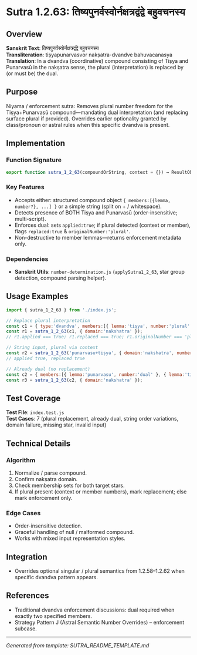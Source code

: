 # Sutra 1.2.63: तिष्यपुनर्वस्वोर्नक्षत्रद्वंद्वे बहुवचनस्य

## Overview

**Sanskrit Text**: तिष्यपुनर्वस्वोर्नक्षत्रद्वंद्वे बहुवचनस्य  
**Transliteration**: tiṣyapunarvasvor nakṣatra-dvandve bahuvacanasya  
**Translation**: In a dvandva (coordinative) compound consisting of Tiṣya and Punarvasū in the nakṣatra sense, the plural (interpretation) is replaced by (or must be) the dual.

## Purpose

Niyama / enforcement sutra: Removes plural number freedom for the Tiṣya+Punarvasū compound—mandating dual interpretation (and replacing surface plural if provided). Overrides earlier optionality granted by class/pronoun or astral rules when this specific dvandva is present.

## Implementation

### Function Signature
```javascript
export function sutra_1_2_63(compoundOrString, context = {}) → ResultObject
```

### Key Features
- Accepts either: structured compound object `{ members:[{lemma, number?}, ...] }` or a simple string (split on + / whitespace).
- Detects presence of BOTH Tiṣya and Punarvasū (order-insensitive; multi-script).
- Enforces dual: sets `applied:true`; if plural detected (context or member), flags `replaced:true` & `originalNumber:'plural'`.
- Non-destructive to member lemmas—returns enforcement metadata only.

### Dependencies
- **Sanskrit Utils**: `number-determination.js` (`applySutra1_2_63`, star group detection, compound parsing helper).

## Usage Examples
```javascript
import { sutra_1_2_63 } from './index.js';

// Replace plural interpretation
const c1 = { type:'dvandva', members:[{ lemma:'tiṣya', number:'plural' }, { lemma:'punarvasu', number:'plural' }] };
const r1 = sutra_1_2_63(c1, { domain:'nakshatra' });
// r1.applied === true; r1.replaced === true; r1.originalNumber === 'plural'

// String input, plural via context
const r2 = sutra_1_2_63('punarvasu+tiṣya', { domain:'nakshatra', number:'plural' });
// applied true, replaced true

// Already dual (no replacement)
const c2 = { members:[{ lemma:'punarvasu', number:'dual' }, { lemma:'tiṣya', number:'dual' }] };
const r3 = sutra_1_2_63(c2, { domain:'nakshatra' });
```

## Test Coverage
**Test File**: `index.test.js`  
**Test Cases**: 7 (plural replacement, already dual, string order variations, domain failure, missing star, invalid input)

## Technical Details
### Algorithm
1. Normalize / parse compound.
2. Confirm nakṣatra domain.
3. Check membership sets for both target stars.
4. If plural present (context or member numbers), mark replacement; else mark enforcement only.

### Edge Cases
- Order-insensitive detection.
- Graceful handling of null / malformed compound.
- Works with mixed input representation styles.

## Integration
- Overrides optional singular / plural semantics from 1.2.58–1.2.62 when specific dvandva pattern appears.

## References
- Traditional dvandva enforcement discussions: dual required when exactly two specified members.
- Strategy Pattern J (Astral Semantic Number Overrides) – enforcement subcase.

---
*Generated from template: SUTRA_README_TEMPLATE.md*
